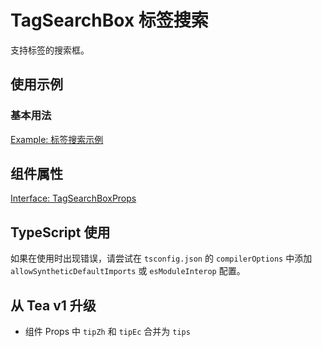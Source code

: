 # TagSearchBox 标签搜索

支持标签的搜索框。

## 使用示例

### 基本用法

[Example: 标签搜索示例](./_example/TagSearchBoxExample.jsx)

## 组件属性

[Interface: TagSearchBoxProps](./TagSearchBox.tsx)

## TypeScript 使用

如果在使用时出现错误，请尝试在 `tsconfig.json` 的 `compilerOptions` 中添加 `allowSyntheticDefaultImports` 或 `esModuleInterop` 配置。

## 从 Tea v1 升级

- 组件 Props 中 `tipZh` 和 `tipEc` 合并为 `tips`
